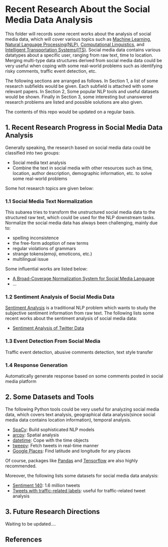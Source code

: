 # Recent Research About the Social Media Data Analysis

This folder will records some recent works about the analysis of social media data, which will cover various topics such as [Machine Learning](<https://en.wikipedia.org/wiki/Machine_learning>), [Natural Language Processing(NLP)](<https://en.wikipedia.org/wiki/Natural_language_processing>), [Computational Linguistics](<https://en.wikipedia.org/wiki/Computational_linguistics>),  and [Intelligent Transportation Systems(ITS)](<https://en.wikipedia.org/wiki/Intelligent_transportation_system>). Social media data contains various datatypes about a specific user, ranging from raw text, time to location. Merging multi-type data structures derived from social media data could be very useful when coping with some real-world problems such as identifying risky comments, traffic event detection, etc.

The following sections are arranged as follows. In Section 1, a list of some research subfields would be given. Each subfield is attached with some relevant  papers. In Section 2, Some popular NLP tools and useful datasets would be shown. Finally in Section 3, some interesting but unanswered research problems are listed and possible solutions are also given.

The contents of this repo would be updated on a regular basis.

## 1. Recent Research Progress in Social Media Data Analysis

Generally speaking, the research based on social media data could be classified into two groups:

- Social media text analysis
- Combine the text in social media with other resources such as time, location, author description, demographic information, etc. to solve some real-world problems

Some hot research topics are given below:

### 1.1 Social Media Text Normalization

This subarea tries to transform the unstructured social media data to the structured raw text, which could be used for the NLP downstream tasks. Normalize the social media data has always been challenging, mainly due to:

- spelling inconsistence
- the free-form adoption of new terms
- regular violations of grammars
- strange tokens(emoji, emoticons, etc.)
- multilingual issue

Some influential works are listed below:

- [A Broad-Coverage Normalization System for Social Media Language][Liu2012]
- ...

### 1.2 Sentiment Analysis of Social Media Data

[Sentiment Analysis](<https://en.wikipedia.org/wiki/Sentiment_analysis>) is a traditional NLP problem which wants to study the subjective sentiment information from raw text. The following lists some recent works about the sentiment analysis of social media data:

- [Sentiment Analysis of Twitter Data][Passonneau]

### 1.3 Event Detection From Social Media

Traffic event detection, abusive comments detection, text style transfer

### 1.4 Response Generation

Automatically generate response based on some comments posted in social media platform

## 2. Some Datasets and Tools

The following Python tools could be very useful for analyzing social media data, which covers text analysis, geographical data analysis(since social media data contains location information), temporal analysis. 

- [SpaCy](<https://spacy.io/>): Build sophisticated NLP models
- [arcpy](<http://desktop.arcgis.com/en/arcmap/10.3/analyze/arcpy/what-is-arcpy-.htm>): Spatial analysis
- [datetime](<https://docs.python.org/3/library/datetime.html>): Cope with the time objects
- [tweepy](<http://www.tweepy.org/>): Fetch tweets in real-time manner
- [Google Places](<https://developers.google.com/places/web-service/intro>): Find latitude and longitude for any places

Of course, packages like [Pandas](<https://pandas.pydata.org/>) and [Tensorflow](<https://www.tensorflow.org/>) are also highly recommended.

Moreover, the following lists some datasets for social media data analysis:

- [Sentiment 140](<http://help.sentiment140.com/for-students>): 1.6 million tweets
- [Tweets with traffic-related labels](<https://data.mendeley.com/datasets/c3xvj5snvv/1>): useful for traffic-related tweet analysis

## 3. Future Research Directions

Waiting to be updated....

## References

[Liu2012]: <https://www.aclweb.org/anthology/P12-1109>	"A Broad-Coverage Normalization System for Social Media Language"
[Passonneau]:  <https://www.aclweb.org/anthology/W11-0705>	"Sentiment Analysis of Twitter Data"



